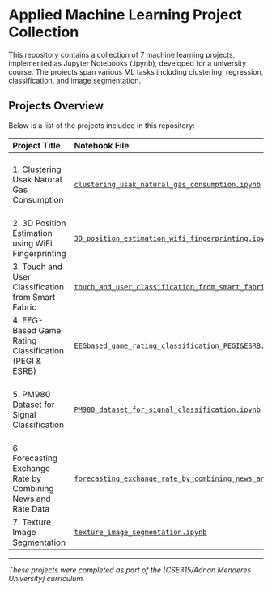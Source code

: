 # Applied Machine Learning Project Collection

This repository contains a collection of 7 machine learning projects, implemented as Jupyter Notebooks (.ipynb), developed for a university course. The projects span various ML tasks including clustering, regression, classification, and image segmentation.

## Projects Overview

Below is a list of the projects included in this repository:

| Project Title                                                    | Notebook File                                                                             | Core Task             | Brief Description                                                                                                   |
| :--------------------------------------------------------------- | :---------------------------------------------------------------------------------------- | :-------------------- | :------------------------------------------------------------------------------------------------------------------ |
| 1. Clustering Usak Natural Gas Consumption                       | [`clustering_usak_natural_gas_consumption.ipynb`](./clustering_usak_natural_gas_consumption.ipynb) | Clustering            | Applying clustering algorithms to Usak natural gas consumption data to identify consumption patterns or user profiles. |
| 2. 3D Position Estimation using WiFi Fingerprinting              | [`3D_position_estimation_wifi_fingerprinting.ipynb`](./3D_position_estimation_wifi_fingerprinting.ipynb) | Regression            | Estimating the 3D position of a device using WiFi signal strength (fingerprinting).                             |
| 3. Touch and User Classification from Smart Fabric               | [`touch_and_user_classification_from_smart_fabric.ipynb`](./touch_and_user_classification_from_smart_fabric.ipynb) | Classification        | Classifying touch types and user identity based on data from smart fabric sensors.                             |
| 4. EEG-Based Game Rating Classification (PEGI & ESRB)            | [`EEGbased_game_rating_classification_PEGI&ESRB.ipynb`](./EEGbased_game_rating_classification_PEGI&ESRB.ipynb) | Classification        | Predicting game age ratings (e.g., PEGI, ESRB) using EEG (electroencephalography) signal data.                |
| 5. PM980 Dataset for Signal Classification                       | [`PM980_dataset_for_signal_classification.ipynb`](./PM980_dataset_for_signal_classification.ipynb) | Classification        | Classifying different types of signals (e.g., from sound, accelerometer, gyroscope sensors) from the PM980 dataset. |
| 6. Forecasting Exchange Rate by Combining News and Rate Data     | [`forecasting_exchange_rate_by_combining_news_and_exchange_rate_data.ipynb`](./forecasting_exchange_rate_by_combining_news_and_exchange_rate_data.ipynb) | Regression (Time Series) | Predicting future currency exchange rates by combining financial news text data and historical rate data.      |
| 7. Texture Image Segmentation                                    | [`texture_image_segmentation.ipynb`](./texture_image_segmentation.ipynb)                | Image Segmentation    | Segmenting and labeling different texture regions within an image.                                                |

---

*These projects were completed as part of the [CSE315/Adnan Menderes University] curriculum.*
